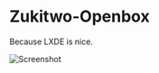 Zukitwo-Openbox
===============

Because LXDE is nice.


![Screenshot](http://i.imgur.com/esX3D.png)
